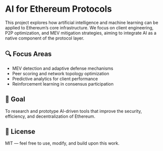 # AI for Ethereum Protocols

This project explores how artificial intelligence and machine learning can be applied to Ethereum’s core infrastructure. We focus on client engineering, P2P optimization, and MEV mitigation strategies, aiming to integrate AI as a native component of the protocol layer.

## 🔍 Focus Areas

- MEV detection and adaptive defense mechanisms  
- Peer scoring and network topology optimization  
- Predictive analytics for client performance  
- Reinforcement learning in consensus participation

## 📘 Goal

To research and prototype AI-driven tools that improve the security, efficiency, and decentralization of Ethereum.

## 📄 License

MIT — feel free to use, modify, and build upon this work.
